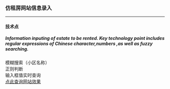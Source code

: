 ### 仿租房网站信息录入
***
#### 技术点
##### Information inputing of estate to be rented. Key technology point includes regular expressions of Chinese character,numbers ,as well as fuzzy searching.
模糊搜索（小区名称）<br>
正则判断<br>
输入框值实时查询<br>
[点此查询网站效果](https://tinayu0915.github.io/365rent/)
